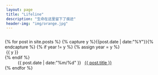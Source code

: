 ```yaml
---
layout: page
title: "Lifeline"
description: "生命在这里留下了痕迹"
header-img: "img/orange.jpg"
---
```



<ul class="listing" style="list-style-type:none;font-weight:normal;margin:2em -2em">
{% for post in site.posts %}
  {% capture y %}{{post.date | date:"%Y"}}{% endcapture %}
  {% if year != y %}
    {% assign year = y %}
    <li class="listing-seperator"><i class="fa fa-time">&nbsp;</i>{{ y }}</li>
  {% endif %}
  <li class="listing-item" style="text-indent:3em;">
    <time datetime="{{ post.date | date:"%Y-%m-%d" }}">{{ post.date | date:"%m/%d" }}</time>
    <a href="{{ post.url }}" title="{{ post.title }}" style="margin-left:0.5em;">{{ post.title }}</a>
  </li>
{% endfor %}
</ul>
